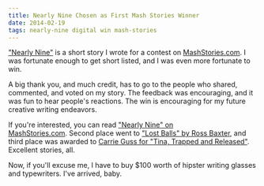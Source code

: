 ```yaml
---
title: Nearly Nine Chosen as First Mash Stories Winner
date: 2014-02-19
tags: nearly-nine digital win mash-stories
---
```

<a href="http://mashstories.com/nearly-nine/">"Nearly Nine"</a> is a short story I wrote for a contest on <a href="http://www.mashstories.com">MashStories.com</a>. I was fortunate enough to get short listed, and I was even more fortunate to win.

<!--more-->

A big thank you, and much credit, has to go to the people who shared, commented, and voted on my story. The feedback was encouraging, and it was fun to hear people's reactions. The win is encouraging for my future creative writing endeavors.

If you're interested, you can read <a href="http://mashstories.com/previouslypublished/nearly-nine/" target="_blank" rel="noopener">"Nearly Nine" on MashStories.com</a>. Second place went to <a href="http://mashstories.com/lost-balls/" target="_blank" rel="noopener">"Lost Balls" by Ross Baxter</a>, and third place was awarded to <a href="http://mashstories.com/tina-trapped-released/" target="_blank" rel="noopener">Carrie Guss for "Tina, Trapped and Released"</a>. Excellent stories, all.

Now, if you'll excuse me, I have to buy $100 worth of hipster writing glasses and typewriters. I've arrived, baby.
